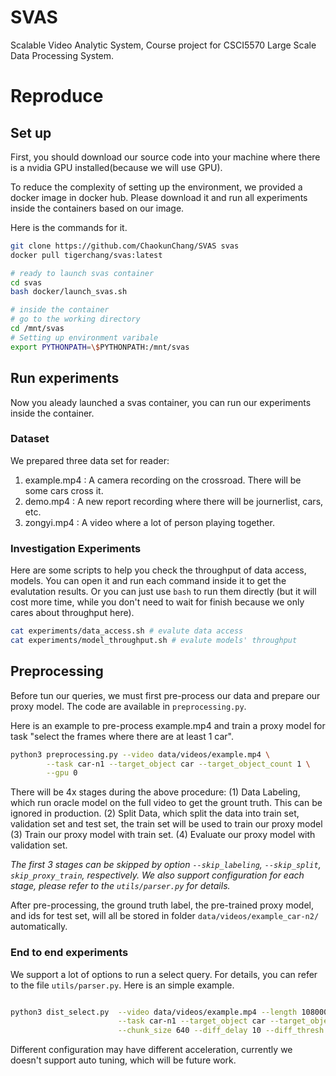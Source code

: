 # SVAS
Scalable Video Analytic System, Course project for CSCI5570 Large Scale Data Processing System.

# Reproduce

## Set up
First, you should download our source code into your machine where there is a nvidia GPU installed(because we will use GPU).

To reduce the complexity of setting up the environment, we provided a docker image in docker hub. Please download it and run all experiments inside the containers based on our image.

Here is the commands for it. 
``` Bash
git clone https://github.com/ChaokunChang/SVAS svas
docker pull tigerchang/svas:latest
```

``` Bash
# ready to launch svas container
cd svas
bash docker/launch_svas.sh

# inside the container
# go to the working directory
cd /mnt/svas
# Setting up environment varibale
export PYTHONPATH=\$PYTHONPATH:/mnt/svas
```

## Run experiments

Now you aleady launched a svas container, you can run our experiments inside the container.

### Dataset

We prepared three data set for reader: 

1. example.mp4 : A camera recording on the crossroad. There will be some cars cross it.
2. demo.mp4 : A new report recording where there will be journerlist, cars, etc.
3. zongyi.mp4 : A video where a lot of person playing together.

### Investigation Experiments

Here are some scripts to help you check the throughput of data access, models. You can open it and run each command inside it to get the evalutation results. Or you can just use `bash` to run them directly (but it will cost more time, while you don't need to wait for finish because we only cares about throughput here).

``` Bash
cat experiments/data_access.sh # evalute data access
cat experiments/model_throughput.sh # evalute models' throughput
```

## Preprocessing

Before tun our queries, we must first pre-process our data and prepare our proxy model. The code are available in `preprocessing.py`.

Here is an example to pre-process example.mp4 and train a proxy model for task "select the frames where there are at least 1 car". 

``` Bash
python3 preprocessing.py --video data/videos/example.mp4 \
        --task car-n1 --target_object car --target_object_count 1 \
        --gpu 0
```

There will be 4x stages during the above procedure: (1) Data Labeling, which run oracle model on the full video to get the grount truth. This can be ignored in production. (2) Split Data, which split the data into train set, validation set and test set, the train set will be used to train our proxy model (3) Train our proxy model with train set. (4) Evaluate our proxy model with validation set.

*The first 3 stages can be skipped by option `--skip_labeling`, `--skip_split`, `skip_proxy_train`, respectively. We also support configuration for each stage, please refer to the `utils/parser.py` for details.*

After pre-processing, the ground truth label, the pre-trained proxy model, and ids for test set, will all be stored in folder `data/videos/example_car-n2/` automatically.

### End to end experiments

We support a lot of options to run a select query. For details, you can refer to the file `utils/parser.py`. Here is an simple example.

``` Bash

python3 dist_select.py  --video data/videos/example.mp4 --length 108000 \
                        --task car-n1 --target_object car --target_object_count 1 \
                        --chunk_size 640 --diff_delay 10 --diff_thresh 1e-5 --num_gpus 4

```

Different configuration may have different acceleration, currently we doesn't support auto tuning, which will be future work.
